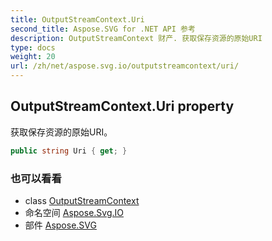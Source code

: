 ```yaml
---
title: OutputStreamContext.Uri
second_title: Aspose.SVG for .NET API 参考
description: OutputStreamContext 财产. 获取保存资源的原始URI
type: docs
weight: 20
url: /zh/net/aspose.svg.io/outputstreamcontext/uri/
---
```

## OutputStreamContext.Uri property

获取保存资源的原始URI。

```csharp
public string Uri { get; }
```

### 也可以看看

* class [OutputStreamContext](../)
* 命名空间 [Aspose.Svg.IO](../../outputstreamcontext/)
* 部件 [Aspose.SVG](../../../)


